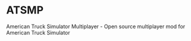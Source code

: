 ATSMP
=====

American Truck Simulator Multiplayer - Open source multiplayer mod for American Truck Simulator
